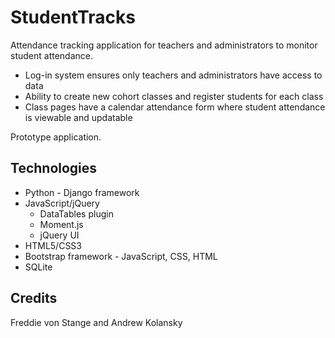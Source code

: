 # StudentTracks

Attendance tracking application for teachers and administrators to monitor student attendance.  
* Log-in system ensures only teachers and administrators have access to data
* Ability to create new cohort classes and register students for each class
* Class pages have a calendar attendance form where student attendance is viewable and updatable

Prototype application.

## Technologies
* Python - Django framework
* JavaScript/jQuery 
  * DataTables plugin
  * Moment.js
  * jQuery UI
* HTML5/CSS3
* Bootstrap framework - JavaScript, CSS, HTML
* SQLite

## Credits
Freddie von Stange and Andrew Kolansky

